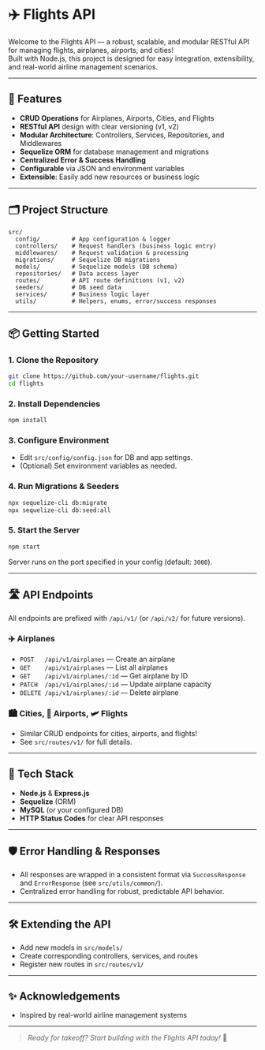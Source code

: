 # ✈️ Flights API

Welcome to the Flights API — a robust, scalable, and modular RESTful API for managing flights, airplanes, airports, and cities!  
Built with Node.js, this project is designed for easy integration, extensibility, and real-world airline management scenarios.

---

## 🚀 Features

- **CRUD Operations** for Airplanes, Airports, Cities, and Flights
- **RESTful API** design with clear versioning (v1, v2)
- **Modular Architecture**: Controllers, Services, Repositories, and Middlewares
- **Sequelize ORM** for database management and migrations
- **Centralized Error & Success Handling**
- **Configurable** via JSON and environment variables
- **Extensible**: Easily add new resources or business logic

---

## 🗂️ Project Structure

```
src/
  config/         # App configuration & logger
  controllers/    # Request handlers (business logic entry)
  middlewares/    # Request validation & processing
  migrations/     # Sequelize DB migrations
  models/         # Sequelize models (DB schema)
  repositories/   # Data access layer
  routes/         # API route definitions (v1, v2)
  seeders/        # DB seed data
  services/       # Business logic layer
  utils/          # Helpers, enums, error/success responses
```

---

## 📦 Getting Started

### 1. Clone the Repository

```bash
git clone https://github.com/your-username/flights.git
cd flights
```

### 2. Install Dependencies

```bash
npm install
```

### 3. Configure Environment

- Edit `src/config/config.json` for DB and app settings.
- (Optional) Set environment variables as needed.

### 4. Run Migrations & Seeders

```bash
npx sequelize-cli db:migrate
npx sequelize-cli db:seed:all
```

### 5. Start the Server

```bash
npm start
```

Server runs on the port specified in your config (default: `3000`).

---

## 🛣️ API Endpoints

All endpoints are prefixed with `/api/v1/` (or `/api/v2/` for future versions).

### ✈️ Airplanes

- `POST   /api/v1/airplanes` — Create an airplane
- `GET    /api/v1/airplanes` — List all airplanes
- `GET    /api/v1/airplanes/:id` — Get airplane by ID
- `PATCH  /api/v1/airplanes/:id` — Update airplane capacity
- `DELETE /api/v1/airplanes/:id` — Delete airplane

### 🏙️ Cities, 🛫 Airports, 🛩️ Flights

- Similar CRUD endpoints for cities, airports, and flights!
- See `src/routes/v1/` for full details.

---

## 🧩 Tech Stack

- **Node.js** & **Express.js**
- **Sequelize** (ORM)
- **MySQL** (or your configured DB)
- **HTTP Status Codes** for clear API responses

---

## 🛡️ Error Handling & Responses

- All responses are wrapped in a consistent format via `SuccessResponse` and `ErrorResponse` (see `src/utils/common/`).
- Centralized error handling for robust, predictable API behavior.

---

## 🛠️ Extending the API

- Add new models in `src/models/`
- Create corresponding controllers, services, and routes
- Register new routes in `src/routes/v1/`

---

## ✨ Acknowledgements

- Inspired by real-world airline management systems

---

> _Ready for takeoff? Start building with the Flights API today!_ 🚀 